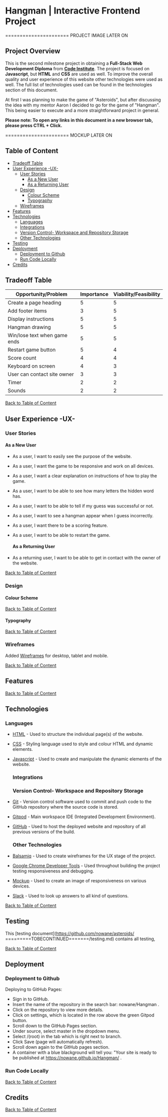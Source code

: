 # Hangman | Interactive Frontend Project 

 ====================== PROJECT IMAGE LATER ON 

## Project Overview

 This is the second milestone project in obtaining a **Full-Stack Web Development Diploma** from  **[Code Institute](https://codeinstitute.net/)**. The project is focused on **Javascript**, but **HTML** and **CSS** are used as well. To improve the overall quality and user experience of this website other technologies were used as well. The full list of technologies used can be found in the technologies section of this document. 
 
 At first I was planning to make the game of "Asteroids", but after discussing the idea with my mentor Aaron I decided to go for the game of "Hangman". This being easier to execute and a more straightforward project in general.

**Please note: To open any links in this document in a new browser tab, please press CTRL + Click.**

 ====================== MOCKUP LATER ON

## Table of Content

- [Tradeoff Table](#tradeoff-table)
- [User Experience -UX-](#user-experience--ux-)
  - [User Stories](#user-stories) 
    - [As a New User](#as-a-new-user)
    - [As a Returning User](#as-a-returning-user)
  - [Design](#design)
    - [Colour Scheme](#colour-scheme)
    - [Typography](#typography)
  - [Wireframes](#wireframes)
- [Features](#features)
- [Technologies](#technologies)
  - [Languages](#languages)
  - [Integrations](#integrations)
  - [Version Control- Workspace and Repository Storage](#version-control--workspace-and-repository-storage)
  - [Other Technologies](#other-technologies)
- [Testing](#testing)
- [Deployment](#deployment)
  - [Deployment to Github](#deployment-to-github)
  - [Run Code Locally](#run-code-locally)
- [Credits](#credits)

## Tradeoff Table
	
Opportunity/Problem | Importance | Viability/Feasibility
--------------------|------------|-----------
Create a page heading | 5 | 5
Add footer items | 3 | 5
Display instructions | 5 | 5
Hangman drawing | 5 | 5
Win/lose text when game ends | 5 | 5
Restart game button | 5 | 4
Score count | 4 | 4
Keyboard on screen | 4 | 3
User can contact site owner | 3 | 3
Timer | 2| 2
Sounds | 2 | 2

[Back to Table of Content](#Table-of-Content) 

## User Experience -UX-

  ### User Stories

  #### As a New User

- As a user, I want to easily see the purpose of the website.
- As a user, I want the game to be responsive and work on all devices.
- As a user, I want a clear explanation on instructions of how to play the game.
- As a user, I want to be able to see how many letters the hidden word has.
- As a user, I want to be able to tell if my guess was successful or not.
- As a user, I want to see a hangman appear when I guess incorrectly.
- As a user, I want there to be a scoring feature.
- As a user, I want to be able to restart the game.

  #### As a Returning User

- As a returning user, I want to be able to get in contact with the owner of the website.

[Back to Table of Content](#Table-of-Content)

### Design

  #### Colour Scheme

[Back to Table of Content](#table-of-content)

  #### Typography

[Back to Table of Content](#table-of-content)

### Wireframes

Added [Wireframes](https://github.com/nowane/Hangman/blob/master/assets/docs/wireframes/hangman-wireframes.pdf  ) for desktop, tablet and mobile.

[Back to Table of Content](#table-of-content)

## Features

[Back to Table of Content](#table-of-content)

## Technologies

  ### Languages

- [HTML](https://developer.mozilla.org/en-US/docs/Glossary/HTML5) - Used to structure the individual page(s) of the website.

- [CSS](https://developer.mozilla.org/en-US/docs/Web/CSS) - Styling language used to style and colour HTML and dynamic elements.

- [Javascript](https://developer.mozilla.org/en-US/docs/Web/JavaScript) - Used to create and manipulate the dynamic elements of the website.

  ### Integrations

  ### Version Control- Workspace and Repository Storage

- [Git](https://git-scm.com/) - Version control software used to commit and push code to the GitHub repository where the source code is stored.
- [Gitpod](https://www.gitpod.io/) - Main workspace IDE (Integrated Development Environment).
- [GitHub](https://github.com/) - Used to host the deployed website and repository of all previous versions of the build.

  ### Other Technologies

- [Balsamiq](https://balsamiq.com/) - Used to create wireframes for the UX stage of the project.
- [Google Chrome Developer Tools](https://developer.chrome.com/docs/devtools/) - Used throughout building the project testing responsiveness and debugging.
- [Mockup](http://ami.responsivedesign.is/) - Used to create an image of responsiveness on various devices.
- [Slack](https://slack.com/intl/en-nl/) - Used to look up answers to all kind of questions.

[Back to Table of Content](#table-of-content)

## Testing

This [testing document](https://github.com/nowane/asteroids/ =========TOBECONTINUED=======/testing.md)  contains all testing,

[Back to Table of Content](#table-of-content)

## Deployment

### Deployment to Github

 Deploying to GitHub Pages:
 
- Sign in to GitHub.
- Insert the name of the repository in the search bar: nowane/Hangman .
- Click on the repository to view more details.
- Click on settings, which is located in the row above the green Gitpod button.
- Scroll down to the GitHub Pages section.
- Under source, select master in the dropdown menu.
- Select /(root) in the tab which is right next to branch.
- Click Save (page will automatically refresh).
- Scroll down again to the GitHub pages section.
- A container with a blue blackground will tell you: "Your site is ready to be published at https://nowane.github.io/Hangman/ .

### Run Code Locally

  [Back to Table of Content](#table-of-content)

## Credits

[Back to Table of Content](#table-of-content)